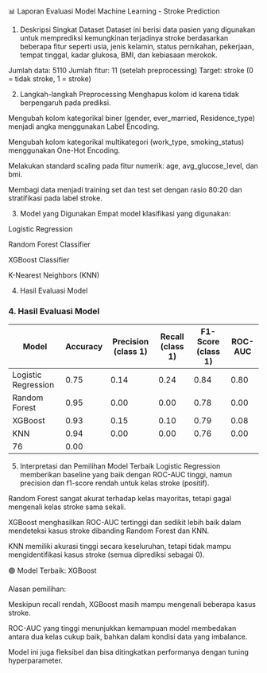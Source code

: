 📊 Laporan Evaluasi Model Machine Learning - Stroke Prediction
1. Deskripsi Singkat Dataset
Dataset ini berisi data pasien yang digunakan untuk memprediksi kemungkinan terjadinya stroke berdasarkan beberapa fitur seperti usia, jenis kelamin, status pernikahan, pekerjaan, tempat tinggal, kadar glukosa, BMI, dan kebiasaan merokok.

Jumlah data: 5110
Jumlah fitur: 11 (setelah preprocessing)
Target: stroke (0 = tidak stroke, 1 = stroke)

2. Langkah-langkah Preprocessing
Menghapus kolom id karena tidak berpengaruh pada prediksi.

Mengubah kolom kategorikal biner (gender, ever_married, Residence_type) menjadi angka menggunakan Label Encoding.

Mengubah kolom kategorikal multikategori (work_type, smoking_status) menggunakan One-Hot Encoding.

Melakukan standard scaling pada fitur numerik: age, avg_glucose_level, dan bmi.

Membagi data menjadi training set dan test set dengan rasio 80:20 dan stratifikasi pada label stroke.

3. Model yang Digunakan
Empat model klasifikasi yang digunakan:

Logistic Regression

Random Forest Classifier

XGBoost Classifier

K-Nearest Neighbors (KNN)

4. Hasil Evaluasi Model
### 4. Hasil Evaluasi Model

| Model               | Accuracy | Precision (class 1) | Recall (class 1) | F1-Score (class 1) | ROC-AUC |
|---------------------|----------|----------------------|------------------|---------------------|---------|
| Logistic Regression | 0.75     | 0.14                 | 0.24             | 0.84                | 0.80    |
| Random Forest       | 0.95     | 0.00                 | 0.00             | 0.78                | 0.00    |
| XGBoost             | 0.93     | 0.15                 | 0.10             | 0.79                | 0.08    |
| KNN                 | 0.94     | 0.00                 | 0.00             | 0.76                | 0.00    |
76                | 0.00    |


5. Interpretasi dan Pemilihan Model Terbaik
Logistic Regression memberikan baseline yang baik dengan ROC-AUC tinggi, namun precision dan f1-score rendah untuk kelas stroke (positif).

Random Forest sangat akurat terhadap kelas mayoritas, tetapi gagal mengenali kelas stroke sama sekali.

XGBoost menghasilkan ROC-AUC tertinggi dan sedikit lebih baik dalam mendeteksi kasus stroke dibanding Random Forest dan KNN.

KNN memiliki akurasi tinggi secara keseluruhan, tetapi tidak mampu mengidentifikasi kasus stroke (semua diprediksi sebagai 0).

🟢 Model Terbaik: XGBoost

Alasan pemilihan:

Meskipun recall rendah, XGBoost masih mampu mengenali beberapa kasus stroke.

ROC-AUC yang tinggi menunjukkan kemampuan model membedakan antara dua kelas cukup baik, bahkan dalam kondisi data yang imbalance.

Model ini juga fleksibel dan bisa ditingkatkan performanya dengan tuning hyperparameter.
